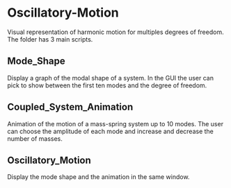 # Oscillatory-Motion
Visual representation of harmonic motion for multiples degrees of freedom. The folder has 3 main scripts.

## Mode_Shape
Display a graph of the modal shape of a system. In the GUI the user can pick to show between the first ten modes and the degree of freedom.

## Coupled_System_Animation
Animation of the motion of a mass-spring system up to 10 modes. The user can choose the amplitude of each mode and increase and decrease the number of masses.

## Oscillatory_Motion
Display the mode shape and the animation in the same window.

